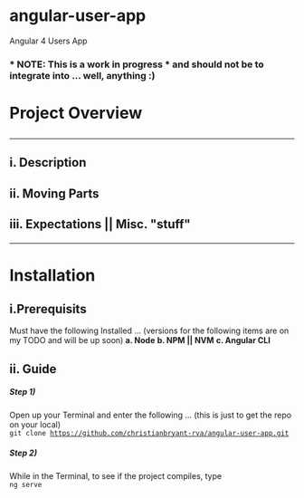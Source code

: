 # angular-user-app
Angular 4 Users App

### * NOTE: This is a work in progress * and should not be to integrate into ... well, anything :)
# Project Overview <hr>
## i. Description

## ii. Moving Parts

## iii. Expectations || Misc. "stuff" <hr>
# Installation 
## i.Prerequisits
Must have the following Installed ... (versions for the following items are on my TODO and will be up soon)
<b>a. Node</b>
<b>b. NPM || NVM</b>
<b>c. Angular CLI</b>
## ii. Guide
##### Step 1)
Open up your Terminal and enter the following ... (this is just to get the repo on your local)<br>
<code>git clone https://github.com/christianbryant-rva/angular-user-app.git</code>
##### Step 2)
While in the Terminal, to see if the project compiles, type<br>
<code>ng serve </code>

